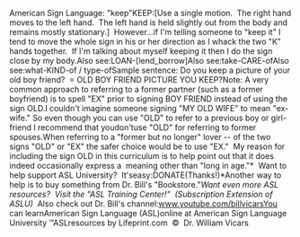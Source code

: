 American Sign Language: 
		"keep"KEEP:[Use a single motion.  The right hand moves to the left hand.  The
  left hand is held slightly out from the body and remains mostly stationary.]  
  However...if I'm telling someone to "keep it" I tend to move the whole sign in 
  his or her direction as I whack the two "K" hands together.  If I'm 
  talking about myself keeping it then I do the sign close by my body.Also see:LOAN-[lend_borrow]Also see:take-CARE-ofAlso see:what-KIND-of / type-ofSample sentence: Do you keep a picture of your old boy friend?  = OLD BOY 
FRIEND PICTURE YOU KEEP?Note: A very common approach to referring to a former partner 
(such as a former boyfriend) is to spell "EX" prior to signing BOY FRIEND 
instead of using the sign OLD.I couldn't imagine someone signing "MY OLD WIFE" to mean "ex-wife." So even 
though you can use "OLD" to refer to a previous boy or girl-friend I recommend 
that youdon'tuse "OLD" for referring to former spouses.When referring to a "former but no longer" lover -- of the two signs "OLD" 
or "EX" the safer choice would be to use "EX."  My reason for including the 
sign OLD in this curriculum is to help point out that it does indeed 
occasionally express a  meaning other than "long in age."* 
Want to help support ASL University?  It'seasy:DONATE(Thanks!)*Another way to help is to buy something from Dr. Bill's "Bookstore."*Want even more ASL resources?  Visit the "ASL Training Center!"  (Subscription 
Extension of ASLU)*  Also check out Dr. Bill's channel:www.youtube.com/billvicarsYou can learnAmerican Sign Language (ASL)online at American Sign Language University ™ASLresources by Lifeprint.com  ©  Dr. William Vicars